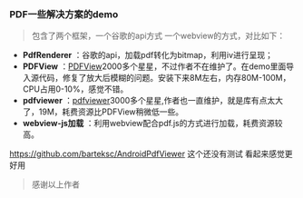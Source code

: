 ### PDF一些解决方案的demo


> 包含了两个框架，一个谷歌的api方式  一个webview的方式，对比如下：
>
 
- **PdfRenderer** ：谷歌的api，加载pdf转化为bitmap，利用iv进行呈现；
- **PDFView** ：[PDFView](https://github.com/JoanZapata/android-pdfview)2000多个星星，不过作者不在维护了。在demo里面导入源代码，修复了放大后模糊的问题。安装下来8M左右，内存80M-100M，CPU占用0-10%，感觉不错。
- **pdfviewer** ：[pdfviewer](https://github.com/barteksc/AndroidPdfViewer)3000多个星星,作者也一直维护，就是库有点太大了，19M，耗费资源比PDFView稍微低一些。
- **webview-js加载** ：利用webview配合pdf.js的方式进行加载，耗费资源较高。


https://github.com/barteksc/AndroidPdfViewer   这个还没有测试  看起来感觉更好用 
> 感谢以上作者
